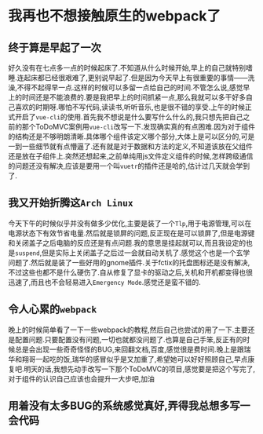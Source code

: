 # 我再也不想接触原生的webpack了

## 终于算是早起了一次

好久没有在七点多一点的时候起床了.不知道从什么时候开始,早上的自己就特别嗜睡.连起床都已经很艰难了,更别说早起了.但是因为今天早上有很重要的事情——洗澡,不得不起得早一点.这样的时候可以多留一点给自己的时间.不管怎么说,感觉早上的时间还是不能浪费的.要是我把早上的时间抓紧一点,那么我就可以多干好多自己喜欢的时期呀.哪怕不写代码,读读书,听听音乐,也是很不错的享受.上午的时候正式开启了`vue-cli`的使用.首先我不想说是什么要写什么什么的,我只想先把自己之前的那个ToDoMVC案例用`vue-cli`改写一下.发现确实真的有点困难.因为对于组件的结构还是不够明朗清晰.具体哪个组件该定义哪个部分,大体上是可以区分的,可是一到一些细节就有点懵逼了.还有就是对于数据和方法的定义,不知道该放在父组件还是放在子组件上.突然还想起来,之前单纯用js文件定义组件的时候,怎样跨级通信的问题还没有解决,应该是要用一个叫`vuetr`的插件还是哈的,估计过几天就会学到了.

## 我又开始折腾这`Arch Linux`

今天下午的时候似乎并没有做多少优化,主要是装了一个`Tlp`,用于电源管理,可以在电源状态下有效节省电量.然后就是锁屏的问题,反正现在是可以锁屏了,但是电源键和关闭盖子之后电脑的反应还是有点问题.我的意思是挂起就可以,而且我设定的也是`suspend`,但是实际上关闭盖子之后过一会就自动关机了.感觉这个也是一个玄学问题了.然后就是装了一些好用的gnome插件.关于fctix的托盘图标还是没有解决,不过这些也都不是什么硬伤了.自从修复了显卡的驱动之后,关机和开机都变得也很迅速了,而且也不会轻易进入`Emergency Mode`.感觉还是蛮不错的.

## 令人心累的`webpack`

晚上的时候简单看了一下一些webpack的教程,然后自己也尝试的用了一下.主要还是配置问题.只要配置没有问题,一切也就都没问题了.也算是自己手笨,反正有的时候总是会出现一些奇奇怪怪的BUG,来回翻文档,百度,感觉很是费时间.晚上是跟瑞华和翔哥一起吃的饭,瑞华的感冒似乎是又加重了,希望她可以好好照顾自己,早点康复吧.明天的话,我想先动手改写一下那个ToDoMVC的项目,感觉要是把这个写完了,对于组件的认识自己应该也会提升一大步吧,加油

## 用着没有太多BUG的系统感觉真好,弄得我总想多写一会代码
